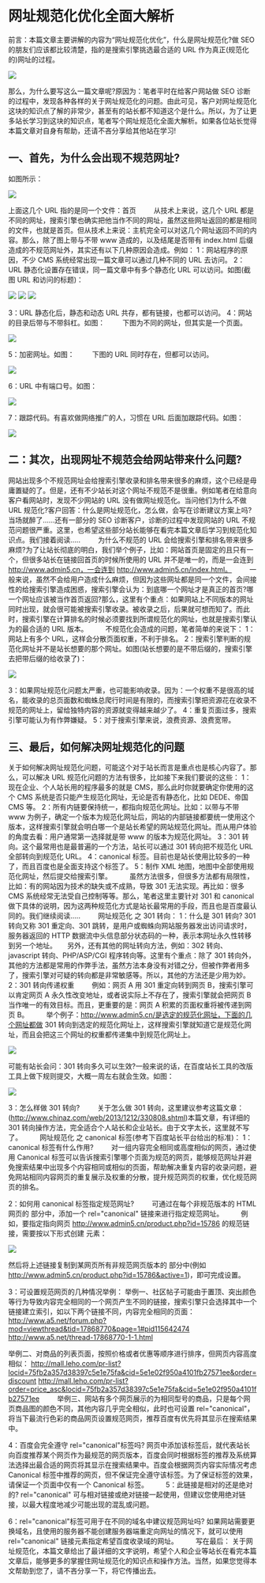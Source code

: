 # 网址规范化优化全面大解析

前言：本篇文章主要讲解的内容为“网址规范化优化”，什么是网址规范化?做 SEO 的朋友们应该都比较清楚，指的是搜索引擎挑选最合适的 URL 作为真正(规范化的)网址的过程。

![](images/6.jpg)

那么，为什么要写这么一篇文章呢?原因为：笔者平时在给客户网站做 SEO 诊断的过程中，发现各种各样的关于网址规范化的问题。由此可见，客户对网址规范化这块的知识点了解的非常少，甚至有的站长都不知道这个是什么。所以，为了让更多站长学习到这块的知识点，笔者写个网址规范化全面大解析。如果各位站长觉得本篇文章对自身有帮助，还请不吝分享给其他站在学习!
　　
## 一、首先，为什么会出现不规范网址?
如图所示：

![](images/7.jpg)

上面这几个 URL 指的是同一个文件：首页
　　
从技术上来说，这几个 URL 都是不同的网址，搜索引擎也确实把他当作不同的网址，虽然这些网址返回的都是相同的文件，也就是首页。但从技术上来说：主机完全可以对这几个网址返回不同的内容。那么，除了图上带与不带 www 造成的，以及结尾是否带有 index.html 后缀造成的不规范网址外，其实还有以下几种原因会造成。例如：
1：网站程序的原因，不少 CMS 系统经常出现一篇文章可以通过几种不同的 URL 去访问。
2：URL 静态化设置存在错误，同一篇文章中有多个静态化 URL 可以访问。如图(截图 URL 和访问的标题)：

![](images/9.jpg)
![](images/8.jpg)
![](images/10.jpg)

3：URL 静态化后，静态和动态 URL 共存，都有链接，也都可以访问。
4：网站的目录后带与不带斜杠。如图：
　　
下图为不同的网址，但其实是一个页面。

![](images/11.jpg)

5：加密网址。如图：
　　
下图的 URL 同时存在，但都可以访问。

![](images/12.jpg)

6：URL 中有端口号。如图：

![](images/13.jpg)

7：跟踪代码。有喜欢做网络推广的人，习惯在 URL 后面加跟踪代码。如图：

![](images/14.jpg)

## 二：其次，出现网址不规范会给网站带来什么问题?
网站出现多个不规范网址会给搜索引擎收录和排名带来很多的麻烦，这个已经是毋庸置疑的了。但是，还有不少站长对这个网址不规范不是很重。例如笔者在给意向客户看网站时，发现不少网站的 URL 没有做网址规范化。当问他们为什么不做 URL 规范化?客户回答：什么是网址规范化，怎么做，会写在诊断建议方案上吗?当场就醉了......还有一部分的 SEO 诊断客户，诊断的过程中发现网站的 URL 不规范问题很严重。这里，也希望这些部分站长能够在看完本篇文章后学习到规范化知识点。我们接着阅读.....
　　
为什么不规范的 URL 会给搜索引擎和排名带来很多麻烦?为了让站长彻底的明白，我们举个例子，比如：网站首页是固定的且只有一个，但很多站长在链接回首页的时候所使用的 URL 并不是唯一的，而是一会连到 http://www.admin5.cn，一会连到 http://www.admin5.cn/index.html。
　　
一般来说，虽然不会给用户造成什么麻烦，但因为这些网址都是同一个文件，会间接性的给搜索引擎造成困惑，搜索引擎会认为：到底哪一个网址才是真正的首页?哪一个网址应该被当作首页返回?那么，这里有个重点：如果网站上不同版本的网址同时出现，就会很可能被搜索引擎收录。被收录之后，后果就可想而知了。而此时，搜索引擎在计算排名的时候必须要找到所谓规范化的网址，也就是搜索引擎认为的最合适的 URL 版本。
　　
不规范化会造成的问题，笔者简单的来说下：
1： 网站上有多个 URL，这样会分散页面权重，不利于排名。
2：搜索引擎判断的规范化网址并不是站长想要的那个网址。如图(站长想要的是不带后缀的，搜索引擎去把带后缀的给收录了)：

![](images/15.jpg)

3：如果网址规范化问题太严重，也可能影响收录。因为：一个权重不是很高的域名，能收录的总页面数和蜘蛛总爬行时间是有限的，而搜索引擎把资源花在收录不规范的网址上，留给独特内容的资源就变得越来越少了。
4：重复页面过多，搜索引擎可能认为有作弊嫌疑。
5：对于搜索引擎来说，浪费资源、浪费宽带。
　　
## 三、最后，如何解决网址规范化的问题
关于如何解决网址规范化问题，可能这个对于站长而言是重点也是核心内容了。那么，可以解决 URL 规范化问题的方法有很多，比如接下来我们要说的这些：
1：现在企业、个人站长用的程序最多的就是 CMS，那么此时你就要确定你使用的这个 CMS 系统是否只能产生规范化网址，无论是否有静态化，比如 DEDE、帝国 CMS 等。
2：所有内链要保持统一，都指向规范化网址。比如：以带与不带 www 为例子，确定一个版本为规范化网址后，网站的内部链接都要统一使用这个版本，这样搜索引擎就会明白哪一个是站长希望的网站规范化网址。而从用户体验的角度去看：用户通常第一选择就是带 www 的版本为规范化网址。
3：301 转向。这个最常用也是最普遍的一个方法，站长可以通过 301 转向把不规范化 URL 全部转向到规范化 URL。
4：canonical 标签。目前也是站长使用比较多的一种了，而且百度也是全面支持这个标签了。
5：制作 XML 地图，地图中全部使用规范化网址，然后提交给搜索引擎。
　　
虽然方法很多，但很多方法都有局限性，比如：有的网站因为技术的缺失或不成熟，导致 301 无法实现。再比如：很多 CMS 系统经常无法受自己控制等等。那么，笔者这里主要针对 301 和 canonical 做下具体的说明，因为这两种规范化方式是站长最常用的手段，而且也是百度最认同的。我们继续阅读.....
　　
网址规范化 之 301 转向：
1：什么是 301 转向?
301 转向又称 301 重定向、301 跳转，是用户或蜘蛛向网站服务器发出访问请求时，服务器返回的 HTTP 数据流中头信息部分状态码的一种，表示本网址永久性转移到另一个地址。
　
另外，还有其他的网址转向方法，例如：302 转向、javascript 转向、PHP/ASP/CGI 程序转向等。这里有个重点：除了 301 转向外，其他的方法都是常用的作弊手法，虽然方法本身没有对错之分，但被作弊者用多了，搜索引擎对可疑的转向都是非常敏感等。所以，其他的方法还是少用为妙。
2：301 转向传递权重
　　
例如：网页 A 用 301 重定向转到网页 B，搜索引擎可以肯定网页 A 永久性改变地址，或者说实际上不存在了，搜索引擎就会把网页 B 当作唯一的有效目标。而且，更重要的是：网页 A 积累的页面权重将被传递到网页 B。
　　
举个例子：http://www.admin5.cn/是选定的规范化网址，下面的几个网址都做 301 转向到选定的规范化网址上，这样搜索引擎就知道它是规范化网址，而且会把这三个网址的权重都传递集中到规范化网址上。

![](images/16.jpg)

可能有站长会问：301 转向多久可以生效?一般来说的话，在百度站长工具的改版工具上做下规则提交，大概一周左右就会生效。如图：

![](images/17.jpg)

3：怎么样做 301 转向?
　　
关于怎么做 301 转向，这里建议参考这篇文章：(http://www.chinaz.com/web/2013/1212/330808.shtml)本篇文章，有详细的 301 转向操作方法，完全适合个人站长和企业站长。由于文字太长，这里就不写了。
　　
网址规范化 之 canonical 标签(参考下百度站长平台给出的标准)：
1：canonical 标签有什么作用?
　　
对一组内容完全相同或高度相似的网页，通过使用 Canonical 标签可以告诉搜索引擎哪个页面为规范的网页，能够规范网址并避免搜索结果中出现多个内容相同或相似的页面，帮助解决重复内容的收录问题，避免网站相同内容网页的重复展示及权重的分散，提升规范网页的权重，优化规范网页的排名。

2：如何用 canonical 标签指定规范网址?
　　
可通过在每个非规范版本的 HTML 网页的 部分中，添加一个 rel="canonical" 链接来进行指定规范网址。
　　
例如，要指定指向网页 http://www.admin5.cn/product.php?id=15786 的规范链接，需要按以下形式创建 元素：

![](images/18.jpg)

然后将上述链接复制到某网页所有非规范网页版本的 部分中(例如 http://www.admin5.cn/product.php?id=15786&active=1)，即可完成设置。

3：可设置规范网页的几种情况举例：
举例一、社区帖子可能由于置顶、突出颜色等行为导致内容完全相同的一个网页产生不同的链接，搜索引擎只会选择其中一个链接建立索引，如以下两个链接不同，内容完全相同的页面：
http://www.a5.net/forum.php?mod=viewthread&tid=17868770&page=1#pid115642474
http://www.a5.net/thread-17868770-1-1.html

举例二、对商品的列表页面，按照价格或者优惠等顺序进行排序，但网页内容高度相似：
http://mall.leho.com/pr-list?locid=75fb2a357d38397c5e1e75fa&cid=5e1e02f950a4101fb27571ee&order=discount
http://mall.leho.com/pr-list?order=price_asc&locid=75fb2a357d38397c5e1e75fa&cid=5e1e02f950a4101fb27571ee
　　
举例三、网站有多个网页展示的为相同型号的商品，只是每个网页商品图的颜色不同，其他内容几乎完全相似，此时也可设置 rel="canonical"，将当下最流行色彩的商品网页设置规范网页，推荐百度有优先将其显示在搜索结果中。

4：百度会完全遵守 rel="canonical"标签吗?
网页中添加该标签后，就代表站长向百度推荐某个网页作为最规范的网页版本，百度会同时根据标签的推荐及系统算法选择出最合适的网页将其显示在搜索结果中。百度会根据网页内容实际情况考虑 Canonical 标签中推荐的网页，但不保证完全遵守该标签。为了保证标签的效果，请保证一个页面中仅有一个 Canonical 标签。
　　
5：此链接是相对的还是绝对的?
rel="canonical" 可与相对链接或绝对链接一起使用，但建议您使用绝对链接，以最大程度地减少可能出现的混乱或问题。

6：rel="canonical"标签可用于在不同的域名中建议规范网址吗?
如果网站需要更换域名，且使用的服务器不能创建服务器端重定向网址的情况下，就可以使用 rel="canonical" 链接元素指定希望百度收录域的网址。
　　
写在最后：
关于网址规范化，本篇文章给出了最详细的文字说明，希望个人和企业等站长在看完本篇文章后，能够更多的掌握住网址规范化的知识点和操作方法。当然，如果您觉得本文帮助到您了，请不吝分享一下，将它传播出去。
